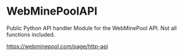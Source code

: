 # WebMinePoolAPI
Public Python API handler Module for the WebMinePool API.
Not all functions included.

https://webminepool.com/page/http-api
